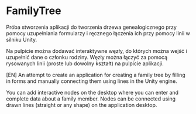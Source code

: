 # FamilyTree

Próba stworzenia aplikacji do tworzenia drzewa genealogicznego przy pomocy uzupełniania formularzy i ręcznego łączenia ich przy pomocy linii w silniku Unity.

Na pulpicie można dodawać interaktywne węzły, do których można wejść i uzupełnić dane o członku rodziny. 
Węzły można łączyć za pomocą rysowanych linii (proste lub dowolny kształt) na pulpicie aplikacji.


[EN]
An attempt to create an application for creating a family tree by filling in forms and manually connecting them using lines in the Unity engine.

You can add interactive nodes on the desktop where you can enter and complete data about a family member.
Nodes can be connected using drawn lines (straight or any shape) on the application desktop.
